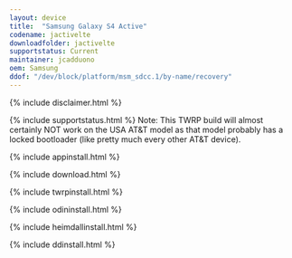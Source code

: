 ```yaml
---
layout: device
title:  "Samsung Galaxy S4 Active"
codename: jactivelte
downloadfolder: jactivelte
supportstatus: Current
maintainer: jcadduono
oem: Samsung
ddof: "/dev/block/platform/msm_sdcc.1/by-name/recovery"
---
```


{% include disclaimer.html %}

{% include supportstatus.html %}
Note: This TWRP build will almost certainly NOT work on the USA AT&T model as that model probably has a locked bootloader (like pretty much every other AT&T device).

{% include appinstall.html %}

{% include download.html %}

{% include twrpinstall.html %}

{% include odininstall.html %}

{% include heimdallinstall.html %}

{% include ddinstall.html %}
